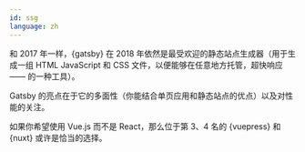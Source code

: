 ```yaml
---
id: ssg  
language: zh
---
```


和 2017 年一样，{gatsby} 在 2018 年依然是最受欢迎的静态站点生成器（用于生成一组 HTML JavaScript 和 CSS 文件，以便能够在任意地方托管，超快响应 —— 的一种工具）。

Gatsby 的亮点在于它的多面性（你能结合单页应用和静态站点的优点）以及对性能的关注。

如果你希望使用 Vue.js 而不是 React，那么位于第 3、4 名的 {vuepress} 和 {nuxt} 或许是恰当的选择。

